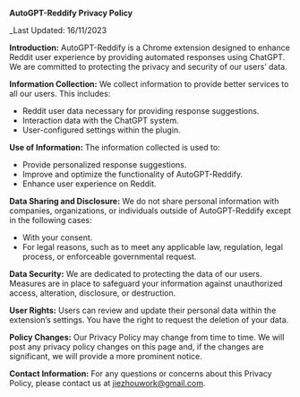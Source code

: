 
**AutoGPT-Reddify Privacy Policy**

_Last Updated: 16/11/2023

**Introduction:**
AutoGPT-Reddify is a Chrome extension designed to enhance Reddit user experience by providing automated responses using ChatGPT. We are committed to protecting the privacy and security of our users’ data.

**Information Collection:**
We collect information to provide better services to all our users. This includes:

- Reddit user data necessary for providing response suggestions.
- Interaction data with the ChatGPT system.
- User-configured settings within the plugin.

**Use of Information:**
The information collected is used to:

- Provide personalized response suggestions.
- Improve and optimize the functionality of AutoGPT-Reddify.
- Enhance user experience on Reddit.

**Data Sharing and Disclosure:**
We do not share personal information with companies, organizations, or individuals outside of AutoGPT-Reddify except in the following cases:

- With your consent.
- For legal reasons, such as to meet any applicable law, regulation, legal process, or enforceable governmental request.

**Data Security:**
We are dedicated to protecting the data of our users. Measures are in place to safeguard your information against unauthorized access, alteration, disclosure, or destruction.

**User Rights:**
Users can review and update their personal data within the extension’s settings. You have the right to request the deletion of your data.

**Policy Changes:**
Our Privacy Policy may change from time to time. We will post any privacy policy changes on this page and, if the changes are significant, we will provide a more prominent notice.

**Contact Information:**
For any questions or concerns about this Privacy Policy, please contact us at jiezhouwork@gmail.com.

